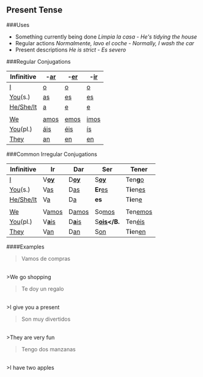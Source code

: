 Present Tense
-----

###Uses

- Something currently being done 
 *Limpia la casa* - *He's tidying the house*
- Regular actions
 *Normalmente, lavo el coche* - *Normally, I wash the car*
- Present descriptions
 *He is strict* - *Es severo*


###Regular Conjugations


|Infinitive|-<u>ar</u>|-<u>er</u>|-<u>ir</u>|
|---|---|---|--|
|<u>I</u>|<u>o</u>|<u>o</u>|<u>o</u>|
|<u>You</u>(s.)|<u>as</u>|<u>es</u>|<u>es</u>|
|<u>He/She/It</u>|<u>a</u>|<u>e</u>|<u>e</u>|
||||
|<u>We</u>|<u>amos</u>|<u>emos</u>|<u>imos</u>|
|<u>You</u>(pl.)|<u>áis</u>|<u>éis</u>|<u>ís</u>|
|<u>They</u>|<u>an</u>|<u>en</u>|<u>en</u>|

###Common Irregular Conjugations

|Infinitive|Ir|Dar|Ser|Tener|
|----------|--|---|---|-----|
|<u>I</u>|V<u><b>oy</b></u>|D<u><b>oy</b></u>|S<b><u>oy</u></b>|Ten<b>g</b><u>o</u>|
|<u>You</u>(s.)|V<u>as</u>|D<u>as</u>|<b>Er</b><u>es</u>|T<b>i</b>en<u>es</u>|
|<u>He/She/It</u>|V<u>a</u>|D<u>a</u>|<b>es</b>|T<b>i</b>en<u>e</u>|
||||||
|<u>We</u>|V<u>amos</u>|D<u>amos</u>|So<u>mos</u>|Ten<u>emos</u>|
|<u>You</u>(pl.)|V<u><b>a</b>is</u>|D<u><b>a</b>is</u>|S<b><u>ois</u></B.|Ten<u>éis</u>|
|<u>They</u>|V<u>an</u>|D<u>an</u>|S<u>on</u>|T<b>i</b>en<u>en</u>|

####Examples

>Vamos de compras
</br>
>We go shopping

</br>

>Te doy un regalo
</br>
>I give you a present

</br>

>Son muy divertidos
</br>
>They are very fun

</br>

>Tengo dos manzanas
</br>
>I have two apples
